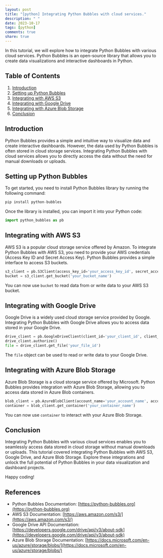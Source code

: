 ```yaml
---
layout: post
title: "[python] Integrating Python Bubbles with cloud services."
description: " "
date: 2023-10-17
tags: [python]
comments: true
share: true
---
```


In this tutorial, we will explore how to integrate Python Bubbles with various cloud services. Python Bubbles is an open-source library that allows you to create data visualizations and interactive dashboards in Python.

## Table of Contents
1. [Introduction](#introduction)
2. [Setting up Python Bubbles](#setup-python-bubbles)
3. [Integrating with AWS S3](#integrating-with-aws-s3)
4. [Integrating with Google Drive](#integrating-with-google-drive)
5. [Integrating with Azure Blob Storage](#integrating-with-azure-blob-storage)
6. [Conclusion](#conclusion)

## Introduction
Python Bubbles provides a simple and intuitive way to visualize data and create interactive dashboards. However, the data used by Python Bubbles is often stored in cloud storage services. Integrating Python Bubbles with cloud services allows you to directly access the data without the need for manual downloads or uploads.

## Setting up Python Bubbles
To get started, you need to install Python Bubbles library by running the following command:

```python
pip install python-bubbles
```
Once the library is installed, you can import it into your Python code:

```python
import python_bubbles as pb
```

## Integrating with AWS S3
AWS S3 is a popular cloud storage service offered by Amazon. To integrate Python Bubbles with AWS S3, you need to provide your AWS credentials (Access Key ID and Secret Access Key). Python Bubbles provides a simple interface to access S3 buckets.

```python
s3_client = pb.S3Client(access_key_id='your_access_key_id', secret_access_key='your_secret_access_key')
bucket = s3_client.get_bucket('your_bucket_name')
```

You can now use `bucket` to read data from or write data to your AWS S3 bucket.

## Integrating with Google Drive
Google Drive is a widely used cloud storage service provided by Google. Integrating Python Bubbles with Google Drive allows you to access data stored in your Google Drive. 

```python
drive_client = pb.GoogleDriveClient(client_id='your_client_id', client_secret='your_client_secret')
drive_client.authorize()
file = drive_client.get_file('your_file_id')
```

The `file` object can be used to read or write data to your Google Drive.

## Integrating with Azure Blob Storage
Azure Blob Storage is a cloud storage service offered by Microsoft. Python Bubbles provides integration with Azure Blob Storage, allowing you to access data stored in Azure Blob containers.

```python
blob_client = pb.AzureBlobClient(account_name='your_account_name', account_key='your_account_key')
container = blob_client.get_container('your_container_name')
```

You can now use `container` to interact with your Azure Blob Storage.

## Conclusion
Integrating Python Bubbles with various cloud services enables you to seamlessly access data stored in cloud storage without manual downloads or uploads. This tutorial covered integrating Python Bubbles with AWS S3, Google Drive, and Azure Blob Storage. Explore these integrations and unlock the full potential of Python Bubbles in your data visualization and dashboard projects.

Happy coding!

## References
- Python Bubbles Documentation: [https://python-bubbles.org](https://python-bubbles.org)
- AWS S3 Documentation: [https://aws.amazon.com/s3/](https://aws.amazon.com/s3/)
- Google Drive API Documentation: [https://developers.google.com/drive/api/v3/about-sdk](https://developers.google.com/drive/api/v3/about-sdk)
- Azure Blob Storage Documentation: [https://docs.microsoft.com/en-us/azure/storage/blobs/](https://docs.microsoft.com/en-us/azure/storage/blobs/)